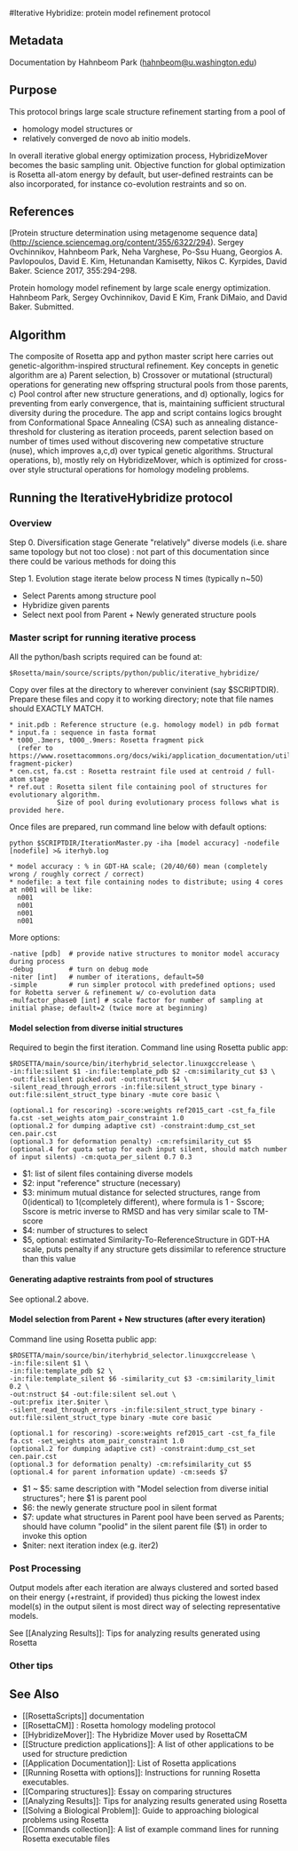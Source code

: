 #Iterative Hybridize: protein model refinement protocol

## Metadata

Documentation by Hahnbeom Park (hahnbeom@u.washington.edu)

## Purpose

This protocol brings large scale structure refinement starting from a pool of 
* homology model structures or 
* relatively converged de novo ab initio models.

In overall iterative global energy optimization process, HybridizeMover becomes the basic sampling unit. Objective function for global optimization is Rosetta all-atom energy by default, but user-defined restraints can be also incorporated, for instance co-evolution restraints and so on.

## References

[Protein structure determination using metagenome sequence data]
(http://science.sciencemag.org/content/355/6322/294). 
Sergey Ovchinnikov, Hahnbeom Park, Neha Varghese, Po-Ssu Huang, Georgios A. Pavlopoulos, David E. Kim, Hetunandan Kamisetty, Nikos C. Kyrpides, David Baker. 
Science 2017, 355:294-298.

Protein homology model refinement by large scale energy optimization. 
Hahnbeom Park, Sergey Ovchinnikov, David E Kim, Frank DiMaio, and David Baker. Submitted.

## Algorithm

The composite of Rosetta app and python master script here carries out genetic-algorithm-inspired structural refinement. Key concepts in genetic algorithm are a) Parent selection, b) Crossover or mutational (structural) operations for generating new offspring structural pools from those parents, c) Pool control after new structure generations, and d) optionally, logics for preventing from early convergence, that is, maintaining sufficient structural diversity during the procedure. The app and script contains logics brought from Conformational Space Annealing (CSA) such as annealing distance-threshold for clustering as iteration proceeds, parent selection based on number of times used without discovering new competative structure (nuse), which improves a,c,d) over typical genetic algorithms. Structural operations, b), mostly rely on HybridizeMover, which is optimized for cross-over style structural operations for homology modeling problems.

## Running the IterativeHybridize protocol

### Overview

Step 0. Diversification stage
Generate "relatively" diverse models (i.e. share same topology but not too close)
: not part of this documentation since there could be various methods for doing this 

Step 1. Evolution stage
iterate below process N times (typically n~50)
- Select Parents among structure pool
- Hybridize given parents
- Select next pool from Parent + Newly generated structure pools

### Master script for running iterative process
All the python/bash scripts required can be found at:

    $Rosetta/main/source/scripts/python/public/iterative_hybridize/

Copy over files at the directory to wherever convinient (say $SCRIPTDIR). 
Prepare these files and copy it to working directory; note that file names should EXACTLY MATCH.

    * init.pdb : Reference structure (e.g. homology model) in pdb format
    * input.fa : sequence in fasta format
    * t000_.3mers, t000_.9mers: Rosetta fragment pick
      (refer to https://www.rosettacommons.org/docs/wiki/application_documentation/utilities/app-fragment-picker)
    * cen.cst, fa.cst : Rosetta restraint file used at centroid / full-atom stage
    * ref.out : Rosetta silent file containing pool of structures for evolutionary algorithm. 
                Size of pool during evolutionary process follows what is provided here.

Once files are prepared, run command line below with default options:

    python $SCRIPTDIR/IterationMaster.py -iha [model accuracy] -nodefile [nodefile] >& iterhyb.log

    * model accuracy : % in GDT-HA scale; (20/40/60) mean (completely wrong / roughly correct / correct)
    * nodefile: a text file containing nodes to distribute; using 4 cores at n001 will be like:
      n001
      n001
      n001
      n001

More options:

    -native [pdb]  # provide native structures to monitor model accuracy during process
    -debug         # turn on debug mode
    -niter [int]   # number of iterations, default=50
    -simple        # run simpler protocol with predefined options; used for Robetta server & refinement w/ co-evolution data
    -mulfactor_phase0 [int] # scale factor for number of sampling at initial phase; default=2 (twice more at beginning) 

#### Model selection from diverse initial structures 
Required to begin the first iteration. Command line using Rosetta public app:

    $ROSETTA/main/source/bin/iterhybrid_selector.linuxgccrelease \
    -in:file:silent $1 -in:file:template_pdb $2 -cm:similarity_cut $3 \
    -out:file:silent picked.out -out:nstruct $4 \
    -silent_read_through_errors -in:file:silent_struct_type binary -out:file:silent_struct_type binary -mute core basic \

    (optional.1 for rescoring) -score:weights ref2015_cart -cst_fa_file fa.cst -set_weights atom_pair_constraint 1.0
    (optional.2 for dumping adaptive cst) -constraint:dump_cst_set cen.pair.cst
    (optional.3 for deformation penalty) -cm:refsimilarity_cut $5 
    (optional.4 for quota setup for each input silent, should match number of input silents) -cm:quota_per_silent 0.7 0.3 

* $1: list of silent files containing diverse models
* $2: input "reference" structure (necessary)
* $3: minimum mutual distance for selected structures, range from 0(identical) to 1(completely different), where formula is 1 - Sscore; Sscore is metric inverse to RMSD and has very similar scale to TM-score
* $4: number of structures to select
* $5, optional: estimated Similarity-To-ReferenceStructure in GDT-HA scale, puts penalty if any structure gets dissimilar to reference structure than this value

#### Generating adaptive restraints from pool of structures

See optional.2 above. 

#### Model selection from Parent + New structures (after every iteration)

Command line using Rosetta public app:

    $ROSETTA/main/source/bin/iterhybrid_selector.linuxgccrelease \
    -in:file:silent $1 \
    -in:file:template_pdb $2 \
    -in:file:template_silent $6 -similarity_cut $3 -cm:similarity_limit 0.2 \
    -out:nstruct $4 -out:file:silent sel.out \
    -out:prefix iter.$niter \
    -silent_read_through_errors -in:file:silent_struct_type binary -out:file:silent_struct_type binary -mute core basic

    (optional.1 for rescoring) -score:weights ref2015_cart -cst_fa_file fa.cst -set_weights atom_pair_constraint 1.0
    (optional.2 for dumping adaptive cst) -constraint:dump_cst_set cen.pair.cst
    (optional.3 for deformation penalty) -cm:refsimilarity_cut $5 
    (optional.4 for parent information update) -cm:seeds $7

* $1 ~ $5: same description with "Model selection from diverse initial structures"; here $1 is parent pool
* $6: the newly generate structure pool in silent format
* $7: update what structures in Parent pool have been served as Parents; should have column "poolid" in the silent parent file ($1) in order to invoke this option
* $niter: next iteration index (e.g. iter2)

### Post Processing

Output models after each iteration are always clustered and sorted based on their energy (+restraint, if provided) thus picking the lowest index model(s) in the output silent is most direct way of selecting representative models.

See [[Analyzing Results]]: Tips for analyzing results generated using Rosetta

### Other tips

## See Also

* [[RosettaScripts]] documentation
* [[RosettaCM]] : Rosetta homology modeling protocol
* [[HybridizeMover]]: The Hybridize Mover used by RosettaCM
* [[Structure prediction applications]]: A list of other applications to be used for structure prediction
* [[Application Documentation]]: List of Rosetta applications
* [[Running Rosetta with options]]: Instructions for running Rosetta executables.
* [[Comparing structures]]: Essay on comparing structures
* [[Analyzing Results]]: Tips for analyzing results generated using Rosetta
* [[Solving a Biological Problem]]: Guide to approaching biological problems using Rosetta
* [[Commands collection]]: A list of example command lines for running Rosetta executable files